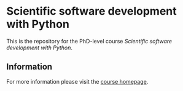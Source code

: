 # Scientific software development with Python

This is the repository for the PhD-level course _Scientific software development with Python_.

## Information

For more information please visit the [course homepage](https://see-mof.github.io/ssdp).
